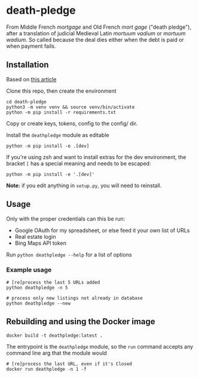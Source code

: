 # death-pledge
From Middle French _mortgage_ and Old French _mort gage_ ("death pledge"), after a 
translation of judicial Medieval Latin _mortuum vadium_ or _mortuum wadium_. So
called because the deal dies either when the debt is paid or when payment fails.

## Installation
Based on [this article](https://godatadriven.com/blog/a-practical-guide-to-using-setup-py/)

Clone this repo, then create the environment
```
cd death-pledge
python3 -m venv venv && source venv/bin/activate
python -m pip install -r requirements.txt
```

Copy or create keys, tokens, config to the config/ dir.

Install the `deathpledge` module as editable
```
python -m pip install -e .[dev]
```

If you're using zsh and want to install extras for the dev environment, the bracket `[` has a 
special meaning and needs to be escaped:
```
python -m pip install -e '.[dev]'
```

**Note:** if you edit anything in `setup.py`, you will need to reinstall.

## Usage
Only with the proper credentials can this be run:
* Google OAuth for my spreadsheet, or else feed it your own list of URLs
* Real estate login
* Bing Maps API token

Run `python deathpledge --help` for a list of options

### Example usage
```
# [re]process the last 5 URLs added
python deathpledge -n 5

# process only new listings not already in database
python deathpledge --new
```

## Rebuilding and using the Docker image
```
docker build -t deathpledge:latest .
```

The entrypoint is the `deathpledge` module, so the `run` command accepts any command line arg that
the module would
```
# [re]process the last URL, even if it's Closed
docker run deathpledge -n 1 -f
```
